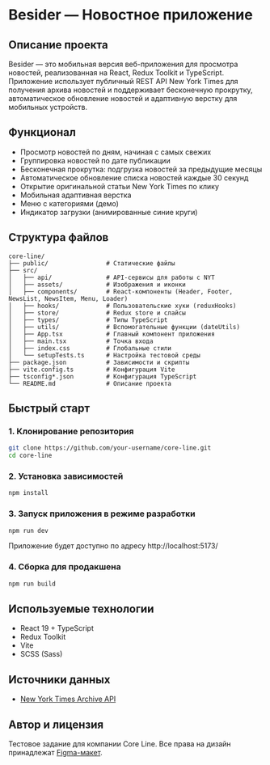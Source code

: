 # Besider — Новостное приложение

## Описание проекта
Besider — это мобильная версия веб-приложения для просмотра новостей, реализованная на React, Redux Toolkit и TypeScript. Приложение использует публичный REST API New York Times для получения архива новостей и поддерживает бесконечную прокрутку, автоматическое обновление новостей и адаптивную верстку для мобильных устройств.

## Функционал
- Просмотр новостей по дням, начиная с самых свежих
- Группировка новостей по дате публикации
- Бесконечная прокрутка: подгрузка новостей за предыдущие месяцы
- Автоматическое обновление списка новостей каждые 30 секунд
- Открытие оригинальной статьи New York Times по клику
- Мобильная адаптивная верстка
- Меню с категориями (демо)
- Индикатор загрузки (анимированные синие круги)

## Структура файлов
```
core-line/
├── public/                # Статические файлы
├── src/
│   ├── api/               # API-сервисы для работы с NYT
│   ├── assets/            # Изображения и иконки
│   ├── components/        # React-компоненты (Header, Footer, NewsList, NewsItem, Menu, Loader)
│   ├── hooks/             # Пользовательские хуки (reduxHooks)
│   ├── store/             # Redux store и слайсы
│   ├── types/             # Типы TypeScript
│   ├── utils/             # Вспомогательные функции (dateUtils)
│   ├── App.tsx            # Главный компонент приложения
│   ├── main.tsx           # Точка входа
│   ├── index.css          # Глобальные стили
│   └── setupTests.ts      # Настройка тестовой среды
├── package.json           # Зависимости и скрипты
├── vite.config.ts         # Конфигурация Vite
├── tsconfig*.json         # Конфигурация TypeScript
└── README.md              # Описание проекта
```

## Быстрый старт

### 1. Клонирование репозитория
```bash
git clone https://github.com/your-username/core-line.git
cd core-line
```

### 2. Установка зависимостей
```bash
npm install
```

### 3. Запуск приложения в режиме разработки
```bash
npm run dev
```

Приложение будет доступно по адресу http://localhost:5173/

### 4. Сборка для продакшена
```bash
npm run build
```

## Используемые технологии
- React 19 + TypeScript
- Redux Toolkit
- Vite
- SCSS (Sass)

## Источники данных
- [New York Times Archive API](https://developer.nytimes.com/docs/archive-product/1/routes/%7Byear%7D/%7Bmonth%7D.json/get)

## Автор и лицензия
Тестовое задание для компании Core Line. Все права на дизайн принадлежат [Figma-макет](https://www.figma.com/file/sc2xxWzzgeeFgW7MgMjpYT/Besider---React-%D1%82%D0%B5%D1%81%D1%82%D0%BE%D0%B2%D0%BE%D0%B5?type=design&node-id=0-1&mode=design&t=U2Y6w3zdzS5bahWf-0).
